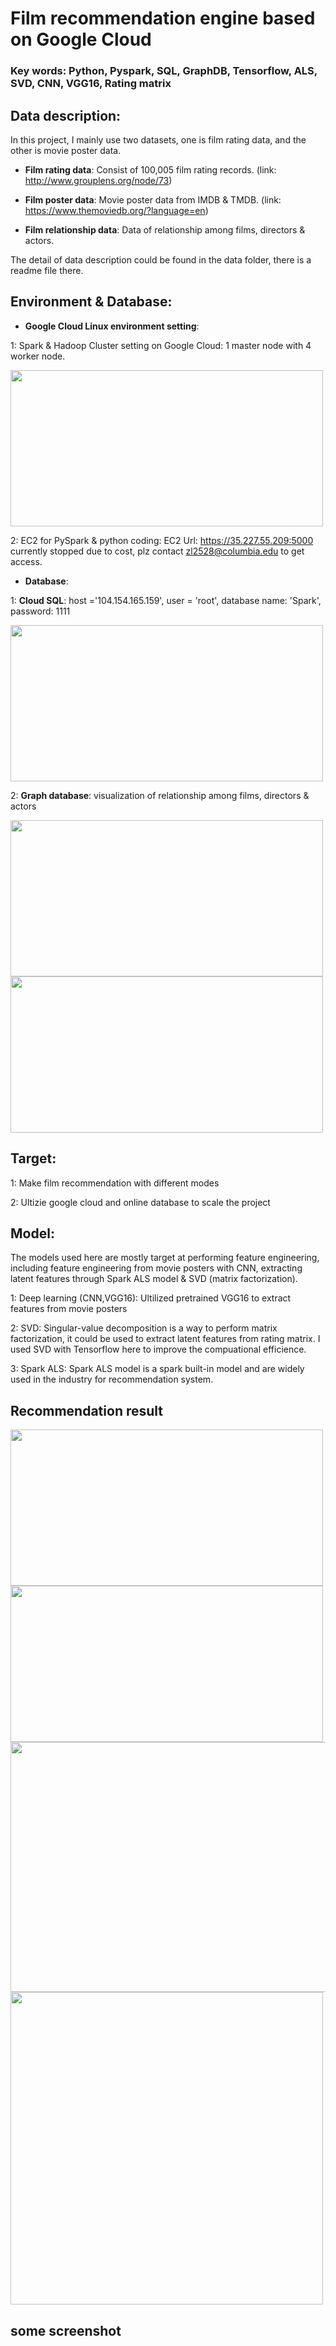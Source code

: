 # Film recommendation engine based on Google Cloud

### Key words: Python, Pyspark, SQL, GraphDB, Tensorflow, ALS, SVD, CNN, VGG16, Rating matrix

## Data description:

In this project, I mainly use two datasets, one is film rating data, and the other is movie poster data. 

- **Film rating data**: Consist of 100,005 film rating records. (link: http://www.grouplens.org/node/73)

- **Film poster data**: Movie poster data from IMDB & TMDB. (link: https://www.themoviedb.org/?language=en)

- **Film relationship data**: Data of relationship among films, directors & actors. 


The detail of data description could be found in the data folder, there is a readme file there.

## Environment & Database: 

- **Google Cloud Linux environment setting**:  

1: Spark & Hadoop Cluster setting on Google Cloud: 1 master node with 4 worker node.

<img src="https://github.com/ZishuoLi/Film-recommendation-engine-based-on-Google-Cloud/blob/master/figs/Screen%20Shot%202018-01-27%20at%2012.03.52%20PM.png" height="250" width="500">

2: EC2 for PySpark & python coding: EC2 Url: https://35.227.55.209:5000 currently stopped due to cost, plz contact zl2528@columbia.edu to get access.

- **Database**: 

1: **Cloud SQL**: host ='104.154.165.159', user = 'root', database name: 'Spark', password: 1111

<img src="https://github.com/ZishuoLi/Film-recommendation-engine-based-on-Google-Cloud/blob/master/figs/Screen%20Shot%202018-01-27%20at%2012.10.30%20PM.png" height="250" width="500">

2: **Graph database**: visualization of relationship among films, directors & actors

<img src="https://github.com/ZishuoLi/Film-recommendation-engine-based-on-Google-Cloud/blob/master/figs/graph_database.png" height="250" width="500">

<img src="https://github.com/ZishuoLi/Film-recommendation-engine-based-on-Google-Cloud/blob/master/figs/graph_database2.png" height="250" width="500">

## Target:

1: Make film recommendation with different modes

2: Ultizie google cloud and online database to scale the project

## Model:

The models used here are mostly target at performing feature engineering, including feature engineering from movie posters with CNN, extracting latent features through Spark ALS model & SVD (matrix factorization).

1: Deep learning (CNN,VGG16): Ultilized pretrained VGG16 to extract features from movie posters

2: SVD: Singular-value decomposition is a way to perform matrix factorization, it could be used to extract latent features from rating matrix. I used SVD with Tensorflow here to improve the compuational efficience.

3: Spark ALS: Spark ALS model is a spark built-in model and are widely used in the industry for recommendation system.

## Recommendation result

<img src="https://github.com/ZishuoLi/Film-recommendation-engine-based-on-Google-Cloud/blob/master/figs/1.png" height="250" width="500">

<img src="https://github.com/ZishuoLi/Film-recommendation-engine-based-on-Google-Cloud/blob/master/figs/2.png" height="250" width="500">

<img src="https://github.com/ZishuoLi/Film-recommendation-engine-based-on-Google-Cloud/blob/master/figs/3.png" height="400" width="700">

<img src="https://github.com/ZishuoLi/Film-recommendation-engine-based-on-Google-Cloud/blob/master/figs/4.png" height="500" width="500">


## some screenshot
